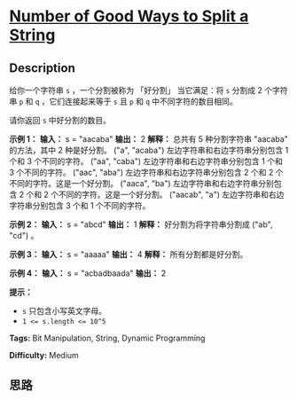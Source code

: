 # [Number of Good Ways to Split a String][title]

## Description

给你一个字符串 `s` ，一个分割被称为 「好分割」 当它满足：将 `s` 分割成 2 个字符串 `p` 和 `q` ，它们连接起来等于 `s` 且 `p`
和 `q` 中不同字符的数目相同。

请你返回 `s` 中好分割的数目。



**示例 1：**
            **输入：** s = "aacaba"    **输出：** 2    **解释：** 总共有 5 种分割字符串 "aacaba" 的方法，其中 2 种是好分割。    ("a", "acaba") 左边字符串和右边字符串分别包含 1 个和 3 个不同的字符。    ("aa", "caba") 左边字符串和右边字符串分别包含 1 个和 3 个不同的字符。    ("aac", "aba") 左边字符串和右边字符串分别包含 2 个和 2 个不同的字符。这是一个好分割。    ("aaca", "ba") 左边字符串和右边字符串分别包含 2 个和 2 个不同的字符。这是一个好分割。    ("aacab", "a") 左边字符串和右边字符串分别包含 3 个和 1 个不同的字符。    

**示例 2：**
            **输入：** s = "abcd"    **输出：** 1    **解释：** 好分割为将字符串分割成 ("ab", "cd") 。    

**示例 3：**
            **输入：** s = "aaaaa"    **输出：** 4    **解释：** 所有分割都是好分割。

**示例 4：**
            **输入：** s = "acbadbaada"    **输出：** 2    



**提示：**

  * `s` 只包含小写英文字母。
  * `1 <= s.length <= 10^5`


**Tags:** Bit Manipulation, String, Dynamic Programming

**Difficulty:** Medium

## 思路

[title]: https://leetcode-cn.com/problems/number-of-good-ways-to-split-a-string
